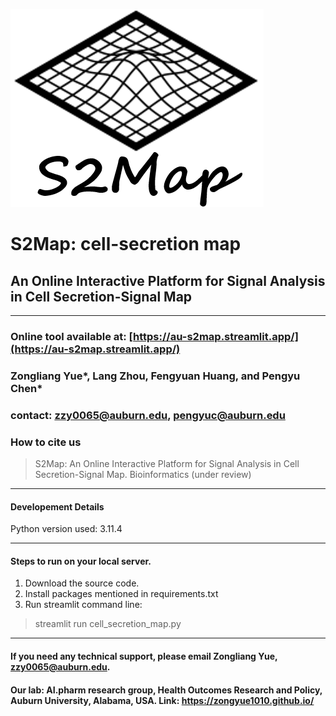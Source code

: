 ![](image/S2Map_logo.png)
# S2Map: cell-secretion map
## An Online Interactive Platform for Signal Analysis in Cell Secretion-Signal Map
 
---

### Online tool available at: [https://au-s2map.streamlit.app/](https://au-s2map.streamlit.app/)

### Zongliang Yue*, Lang Zhou, Fengyuan Huang, and Pengyu Chen* 
### contact: zzy0065@auburn.edu, pengyuc@auburn.edu


### How to cite us
> S2Map: An Online Interactive Platform for Signal Analysis in Cell Secretion-Signal Map. Bioinformatics (under review)

---

#### Developement Details

Python version used: 3.11.4

---

#### Steps to run on your local server.
1. Download the source code.
2. Install packages mentioned in requirements.txt
3. Run streamlit command line: 
> streamlit run cell_secretion_map.py

---

#### If you need any technical support, please email Zongliang Yue, zzy0065@auburn.edu.

#### Our lab: AI.pharm research group, Health Outcomes Research and Policy, Auburn University, Alabama, USA. Link: https://zongyue1010.github.io/

